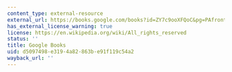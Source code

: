 ```yaml
---
content_type: external-resource
external_url: https://books.google.com/books?id=ZY7c9ooXFQoC&pg=PAfrontcover#v=onepage&q&f=false
has_external_license_warning: true
license: https://en.wikipedia.org/wiki/All_rights_reserved
status: ''
title: Google Books
uid: d5097498-e319-4a82-863b-e91f119c54a2
wayback_url: ''
---
```

